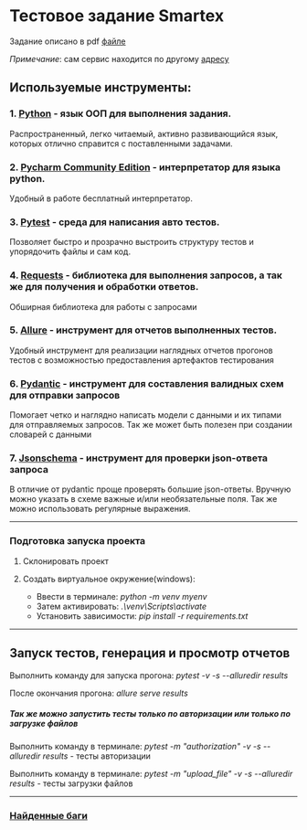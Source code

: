 # Тестовое задание Smartex

Задание описано в pdf [файле](utils/Home_Task_QA_SemiAuto.pdf)

*Примечание*: сам сервис находится по другому [адресу](https://semiautoqatz.pcvr-stg.smartex-it.com/)

## Используемые инструменты:

### 1. [Python](https://www.python.org/) - язык ООП для выполнения задания.

Распространенный, легко читаемый, активно развивающийся язык, которых отлично справится с поставленными задачами.

### 2. [Pycharm Community Edition](https://www.jetbrains.com/ru-ru/pycharm/) - интерпретатор для языка python.

Удобный в работе бесплатный интерпретатор.

### 3. [Pytest](https://docs.pytest.org/en/7.4.x/) - среда для написания авто тестов.

Позволяет быстро и прозрачно выстроить структуру тестов и упорядочить файлы и сам код.

### 4. [Requests](https://requests.readthedocs.io/en/latest/) - библиотека для выполнения запросов, а так же для получения и обработки ответов.

Обширная библиотека для работы с запросами

### 5. [Allure](https://allurereport.org/docs/pytest/) - инструмент для отчетов выполненных тестов.

Удобный инструмент для реализации наглядных отчетов прогонов тестов с возможностью предоставления
артефактов тестирования

### 6. [Pydantic](https://pypi.org/project/pydantic/) - инструмент для составления валидных схем для отправки запросов

Помогает четко и наглядно написать модели с данными и их типами для отправляемых запросов. Так же может быть полезен при
создании словарей с данными

### 7. [Jsonschema](https://python-jsonschema.readthedocs.io/en/stable/) - инструмент для проверки json-ответа запроса

В отличие от pydantic проще проверять большие json-ответы. Вручную можно указать в схеме важные и/или
необязательные поля. Так же можно использовать регулярные выражения.

---

### Подготовка запуска проекта

1. Склонировать проект
2. Создать виртуальное окружение(windows):

    - Ввести в терминале: *python -m venv myenv*
    - Затем активировать: *.\venv\Scripts\activate*
    - Установить зависимости: *pip install -r requirements.txt*

---

## Запуск тестов, генерация и просмотр отчетов

Выполнить команду для запуска прогона: *pytest -v -s --alluredir results*

После окончания прогона: *allure serve results*

##### Так же можно запустить тесты только по авторизации или только по загрузке файлов

Выполнить команду в терминале: *pytest -m "authorization" -v -s --alluredir results* - тесты авторизации

Выполнить команду в терминале: *pytest -m "upload_file" -v -s --alluredir results* - тесты загрузки файлов

---

### [Найденные баги](founded_bugs)